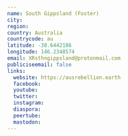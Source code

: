 ```yaml
---
name: South Gippsland (Foster)
city:
region:
country: Australia
countrycode: au
latitude: -38.6442186
longitude: 146.2348574
email: XRsthngippsland@protonmail.com
publiciseemail: false
links:
  website: https://ausrebellion.earth
  facebook:
  youtube:
  twitter:
  instagram:
  diaspora:
  peertube:
  mastodon:
---
```

